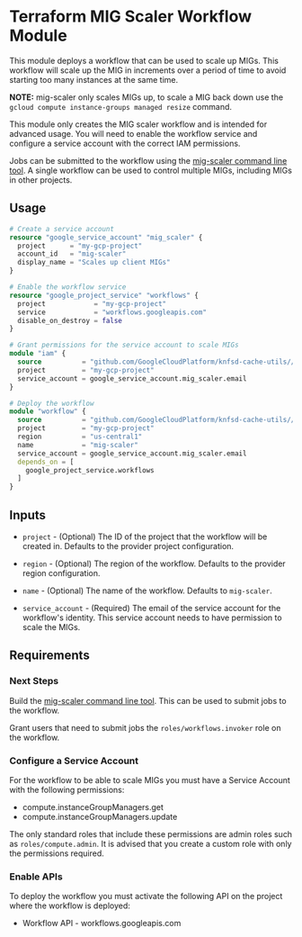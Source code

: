 # Terraform MIG Scaler Workflow Module

This module deploys a workflow that can be used to scale up MIGs. This workflow
will scale up the MIG in increments over a period of time to avoid starting too many instances at the same time.

**NOTE:** mig-scaler only scales MIGs up, to scale a MIG back down use the `gcloud compute instance-groups managed resize` command.

This module only creates the MIG scaler workflow and is intended for advanced usage. You will need to enable the workflow service and configure a service account with the correct IAM permissions.

Jobs can be submitted to the workflow using the [mig-scaler command line tool](../../../). A single workflow can be used to control multiple MIGs, including MIGs in other projects.

## Usage

```terraform
# Create a service account
resource "google_service_account" "mig_scaler" {
  project      = "my-gcp-project"
  account_id   = "mig-scaler"
  display_name = "Scales up client MIGs"
}

# Enable the workflow service
resource "google_project_service" "workflows" {
  project            = "my-gcp-project"
  service            = "workflows.googleapis.com"
  disable_on_destroy = false
}

# Grant permissions for the service account to scale MIGs
module "iam" {
  source          = "github.com/GoogleCloudPlatform/knfsd-cache-utils//tools/mig-scaler/deployment/modules/iam?ref=v1.0.0-beta7"
  project         = "my-gcp-project"
  service_account = google_service_account.mig_scaler.email
}

# Deploy the workflow
module "workflow" {
  source          = "github.com/GoogleCloudPlatform/knfsd-cache-utils//tools/mig-scaler/deployment/modules/workflow?ref=v1.0.0-beta7"
  project         = "my-gcp-project"
  region          = "us-central1"
  name            = "mig-scaler"
  service_account = google_service_account.mig_scaler.email
  depends_on = [
    google_project_service.workflows
  ]
}
```

## Inputs

* `project` - (Optional) The ID of the project that the workflow will be created in. Defaults to the provider project configuration.

* `region` - (Optional) The region of the workflow. Defaults to the provider region configuration.

* `name` - (Optional) The name of the workflow. Defaults to `mig-scaler`.

* `service_account` - (Required) The email of the service account for the workflow's identity. This service account needs to have permission to scale the MIGs.

## Requirements

### Next Steps

Build the [mig-scaler command line tool](../../../). This can be used to submit jobs to the workflow.

Grant users that need to submit jobs the `roles/workflows.invoker` role on the workflow.

### Configure a Service Account

For the workflow to be able to scale MIGs you must have a Service Account with the following permissions:

* compute.instanceGroupManagers.get
* compute.instanceGroupManagers.update

The only standard roles that include these permissions are admin roles such as `roles/compute.admin`. It is advised that you create a custom role with only the permissions required.

### Enable APIs

To deploy the workflow you must activate the following API on the project where the workflow is deployed:

* Workflow API - workflows.googleapis.com
